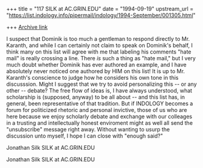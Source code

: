 +++
title = "117 SILK at AC.GRIN.EDU"
date = "1994-09-19"
upstream_url = "https://list.indology.info/pipermail/indology/1994-September/001305.html"

+++
[Archive link](https://list.indology.info/pipermail/indology/1994-September/001305.html)

I suspect that Dominik is too much a gentleman to respond directly to Mr.
Karanth, and while I can certainly not claim to speak on Dominik's behalf,
I think many on this list will agree with me that labeling his comments
"hate mail" is really crossing a line.  There *is* such a thing as "hate
mail," but I very much doubt whether Dominik has ever authored an example,
and I have absolutely never noticed one authored by HIM on this list!  It
is up to Mr. Karanth's conscience to judge how he considers his own tone in
this discusssion.
        Might I suggest that we try to avoid personalizing this -- or any
other -- debate?  The free flow of ideas is, I have always understood, what
scholarship is (supposed, anyway) to be all about -- and this list has, in
general, been representative of that tradition.  But if INDOLOGY becomes a
forum for politicized rhetoric and personal invictive, those of us who are
here because we enjoy scholarly debate and exchange with our colleages in a
trusting and intellectually honest enviroment might as well all send the
"unsubscribe" message right away.
        Without wanting to usurp the discussion unto myself, I hope I can
close with "enough said?"

Jonathan Silk
SILK at AC.GRIN.EDU

Jonathan Silk
SILK at AC.GRIN.EDU








